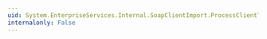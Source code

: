 ```yaml
---
uid: System.EnterpriseServices.Internal.SoapClientImport.ProcessClientTlbEx(System.String,System.String,System.String,System.String,System.String,System.String)
internalonly: False
---
```

